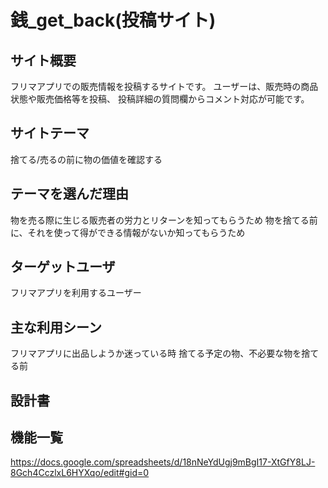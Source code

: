 # 銭_get_back(投稿サイト)

## サイト概要
フリマアプリでの販売情報を投稿するサイトです。
ユーザーは、販売時の商品状態や販売価格等を投稿、
投稿詳細の質問欄からコメント対応が可能です。

## サイトテーマ
捨てる/売るの前に物の価値を確認する

## テーマを選んだ理由
物を売る際に生じる販売者の労力とリターンを知ってもらうため
物を捨てる前に、それを使って得ができる情報がないか知ってもらうため

## ターゲットユーザ
フリマアプリを利用するユーザー

## 主な利用シーン
フリマアプリに出品しようか迷っている時
捨てる予定の物、不必要な物を捨てる前

## 設計書

## 機能一覧
https://docs.google.com/spreadsheets/d/18nNeYdUgj9mBgI17-XtGfY8LJ-8Gch4CczlxL6HYXqo/edit#gid=0
